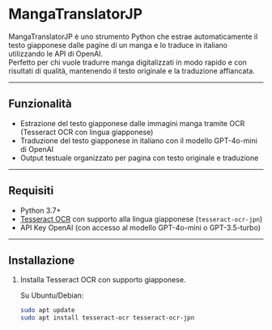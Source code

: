 # MangaTranslatorJP

MangaTranslatorJP è uno strumento Python che estrae automaticamente il testo giapponese dalle pagine di un manga e lo traduce in italiano utilizzando le API di OpenAI.  
Perfetto per chi vuole tradurre manga digitalizzati in modo rapido e con risultati di qualità, mantenendo il testo originale e la traduzione affiancata.

---

## Funzionalità

- Estrazione del testo giapponese dalle immagini manga tramite OCR (Tesseract OCR con lingua giapponese)
- Traduzione del testo giapponese in italiano con il modello GPT-4o-mini di OpenAI
- Output testuale organizzato per pagina con testo originale e traduzione

---

## Requisiti

- Python 3.7+
- [Tesseract OCR](https://github.com/tesseract-ocr/tesseract) con supporto alla lingua giapponese (`tesseract-ocr-jpn`)
- API Key OpenAI (con accesso al modello GPT-4o-mini o GPT-3.5-turbo)

---

## Installazione

1. Installa Tesseract OCR con supporto giapponese.

   Su Ubuntu/Debian:
   ```bash
   sudo apt update
   sudo apt install tesseract-ocr tesseract-ocr-jpn
